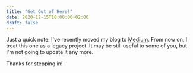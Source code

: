```yaml
---
title: "Get Out of Here!"
date: 2020-12-15T10:00:00+02:00
draft: false
---
```


Just a quick note. I've recently moved my blog to [Medium](https://medium.com/@izdwuut). From now on, I treat this one as a legacy project. It may be still useful to some of you, but I'm not going to update it any more.

Thanks for stepping in!